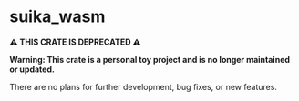 # suika_wasm

**⚠️ THIS CRATE IS DEPRECATED ⚠️**

**Warning: This crate is a personal toy project and is no longer maintained or updated.**

There are no plans for further development, bug fixes, or new features.
